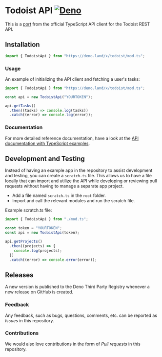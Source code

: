# Todoist API [![Deno](https://github.com/sant123/todoist/actions/workflows/deno.yml/badge.svg)](https://github.com/sant123/todoist/actions/workflows/deno.yml)

This is a [port](https://github.com/Doist/todoist-api-typescript) from the
official TypeScript API client for the Todoist REST API.

## Installation

```typescript
import { TodoistApi } from "https://deno.land/x/todoist/mod.ts";
```

### Usage

An example of initializing the API client and fetching a user's tasks:

```typescript
import { TodoistApi } from "https://deno.land/x/todoist/mod.ts";

const api = new TodoistApi("YOURTOKEN");

api.getTasks()
  .then((tasks) => console.log(tasks))
  .catch((error) => console.log(error));
```

### Documentation

For more detailed reference documentation, have a look at the
[API documentation with TypeScript examples](https://developer.todoist.com/rest/v1/?javascript).

## Development and Testing

Instead of having an example app in the repository to assist development and
testing, you can create a `scratch.ts` file. This allows us to have a file
locally that can import and utilize the API while developing or reviewing pull
requests without having to manage a separate app project.

- Add a file named `scratch.ts` in the `root` folder.
- Import and call the relevant modules and run the scratch file.

Example scratch.ts file:

```typescript
import { TodoistApi } from "./mod.ts";

const token = "YOURTOKEN";
const api = new TodoistApi(token);

api.getProjects()
  .then((projects) => {
    console.log(projects);
  })
  .catch((error) => console.error(error));
```

## Releases

A new version is published to the Deno Third Party Registry whenever a new
release on GitHub is created.

### Feedback

Any feedback, such as bugs, questions, comments, etc. can be reported as
_Issues_ in this repository.

### Contributions

We would also love contributions in the form of _Pull requests_ in this
repository.
